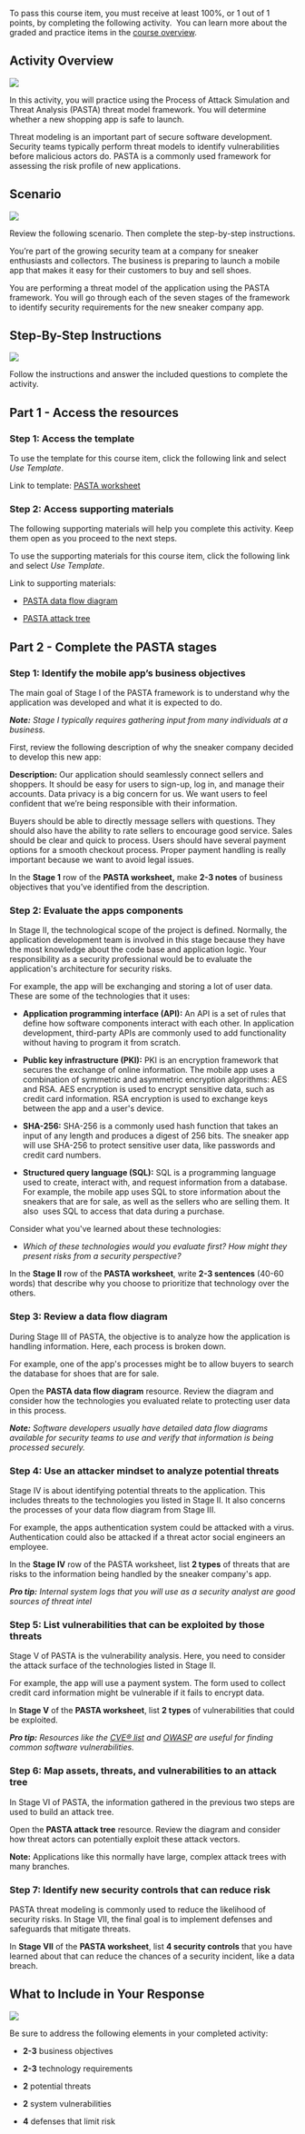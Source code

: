To pass this course item, you must receive at least 100%, or 1 out of 1 points, by completing the following activity.  You can learn more about the graded and practice items in the [course overview](https://www.coursera.org/learn/assets-threats-and-vulnerabilities/supplement/ChT4c/course-5-overview "Link to course 5 overview reading in week 1").
## Activity Overview

![](https://d3c33hcgiwev3.cloudfront.net/imageAssetProxy.v1/iLZ1b-HySWibkcPYGvstEQ_8455fac4745d4d6d8b0144afdc1211f1_OR7CVyyVmtUgcage9q2KlGn32VKgqg56qYV0aoRC3WdAYbg9FlR40jB8rmCfNdGaQHKsGp3QTyoMZzmrTFT9cvnWLTYXulXNwyb0fTB8chWMQGF24Lg31tVR-JzIVA90RKx9-iSCQe-XeHy1u3BE2gk73oAXap1Lfemj3HteYDFVy4YrnfSuYwVSWeWvDw?expiry=1716681600000&hmac=W4am5bE5CtgDoFbDW7n98NnGnYjBWEMUsUY17eaZAoI)

In this activity, you will practice using the Process of Attack Simulation and Threat Analysis (PASTA) threat model framework. You will determine whether a new shopping app is safe to launch.

Threat modeling is an important part of secure software development. Security teams typically perform threat models to identify vulnerabilities before malicious actors do. PASTA is a commonly used framework for assessing the risk profile of new applications.

## Scenario

![](https://d3c33hcgiwev3.cloudfront.net/imageAssetProxy.v1/lghMCJFpSSyOxSTHwRg5pw_d34dceb616cf429dad9c1cf198c3e1f1_SB1PvipapwvJ0VbkfIihqDZTEsJ8-krVq23zOOfM3JU7guHc5mLOuXBeM1xBOBKwamT-KtqAGqYLcYoeu_UL-rJAu5rp8aTmjeMkX4Xy9ysK745g7GNugBTdZ7ufmi_Jw0aYQbVXC06kRpMuti_nOImcgYqUa7HWgVL7wLrnVGVuqMPfKjtD7bSfae0yXQ?expiry=1716681600000&hmac=bym8sShbu8nnptvIOSLNdlpYxS7DumXgLRhyTsvZ2pQ)

Review the following scenario. Then complete the step-by-step instructions.

You’re part of the growing security team at a company for sneaker enthusiasts and collectors. The business is preparing to launch a mobile app that makes it easy for their customers to buy and sell shoes. 

You are performing a threat model of the application using the PASTA framework. You will go through each of the seven stages of the framework to identify security requirements for the new sneaker company app.

## Step-By-Step Instructions

![](https://d3c33hcgiwev3.cloudfront.net/imageAssetProxy.v1/JB_wYgNrQ2eHOoWyK7is7g_502afdd06e83421194ca9b6e0bf38bf1_SB1PvipapwvJ0VbkfIihqDZTEsJ8-krVq23zOOfM3JU7guHc5mLOuXBeM1xBOBKwamT-KtqAGqYLcYoeu_UL-rJAu5rp8aTmjeMkX4Xy9ysK745g7GNugBTdZ7ufmi_Jw0aYQbVXC06kRpMuti_nOImcgYqUa7HWgVL7wLrnVGVuqMPfKjtD7bSfae0yXQ?expiry=1716681600000&hmac=c27Vmnj3HtlSNi1h6h2oEaREd1r7sgZ5E0fosPSRTG8)

Follow the instructions and answer the included questions to complete the activity.

## Part 1 - Access the resources

### Step 1: Access the template

To use the template for this course item, click the following link and select _Use Template_. 

Link to template: [PASTA worksheet](https://docs.google.com/document/d/1u3aU6ZnWfcjzwZt79OdIwJ27dcyCZYDtmEEMivey3Os/template/preview?resourcekey=0-TAMA_2t0BCj5-BL9wG23Ng)

### Step 2: Access supporting materials

The following supporting materials will help you complete this activity. Keep them open as you proceed to the next steps. 

To use the supporting materials for this course item, click the following link and select _Use Template_. 

Link to supporting materials:

- [PASTA data flow diagram](https://docs.google.com/presentation/d/1ol7y79popTFfNHM-90ES-H-i1Lpd0YNvPShxBlXozjg/template/preview?resourcekey=0-DZAkf7Vzh2PXsP-j3oXV-g)
    
- [PASTA attack tree](https://docs.google.com/presentation/d/1FmWLyHgmq9XQoVuMxOym2PHO8IuedCkan4moYnI-EJ0/template/preview?resourcekey=0-zYPY7AhPJdcClXamlAfOag#slide=id.p)

## Part 2 - Complete the PASTA stages

### Step 1: Identify the mobile app’s business objectives

The main goal of Stage I of the PASTA framework is to understand why the application was developed and what it is expected to do.

_**Note:**_ _Stage I typically requires gathering input from many individuals at a business._

First, review the following description of why the sneaker company decided to develop this new app:

**Description:** Our application should seamlessly connect sellers and shoppers. It should be easy for users to sign-up, log in, and manage their accounts. Data privacy is a big concern for us. We want users to feel confident that we’re being responsible with their information.

Buyers should be able to directly message sellers with questions. They should also have the ability to rate sellers to encourage good service. Sales should be clear and quick to process. Users should have several payment options for a smooth checkout process. Proper payment handling is really important because we want to avoid legal issues.

In the **Stage 1** row of the **PASTA worksheet,** make **2-3 notes** of business objectives that you’ve identified from the description.

### Step 2: Evaluate the apps components

In Stage II, the technological scope of the project is defined. Normally, the application development team is involved in this stage because they have the most knowledge about the code base and application logic. Your responsibility as a security professional would be to evaluate the application's architecture for security risks.

For example, the app will be exchanging and storing a lot of user data. These are some of the technologies that it uses:

- **Application programming interface (API):** An API is a set of rules that define how software components interact with each other. In application development, third-party APIs are commonly used to add functionality without having to program it from scratch.
    
- **Public key infrastructure (PKI):** PKI is an encryption framework that secures the exchange of online information. The mobile app uses a combination of symmetric and asymmetric encryption algorithms: AES and RSA. AES encryption is used to encrypt sensitive data, such as credit card information. RSA encryption is used to exchange keys between the app and a user's device.
    
- **SHA-256:** SHA-256 is a commonly used hash function that takes an input of any length and produces a digest of 256 bits. The sneaker app will use SHA-256 to protect sensitive user data, like passwords and credit card numbers.
    
- **Structured query language (SQL):** SQL is a programming language used to create, interact with, and request information from a database. For example, the mobile app uses SQL to store information about the sneakers that are for sale, as well as the sellers who are selling them. It also  uses SQL to access that data during a purchase.
    

Consider what you've learned about these technologies: 

- _Which of these technologies would you evaluate first? How might they present risks from a security perspective?_
    

In the **Stage II** row of the **PASTA worksheet**, write **2-3 sentences** (40-60 words) that describe why you choose to prioritize that technology over the others.

### Step 3: Review a data flow diagram

During Stage III of PASTA, the objective is to analyze how the application is handling information. Here, each process is broken down.

For example, one of the app's processes might be to allow buyers to search the database for shoes that are for sale. 

Open the **PASTA data flow diagram** resource. Review the diagram and consider how the technologies you evaluated relate to protecting user data in this process.

_**Note:**_ _Software developers usually have detailed data flow diagrams available for security teams to use and verify that information is being processed securely._

### Step 4: Use an attacker mindset to analyze potential threats

Stage IV is about identifying potential threats to the application. This includes threats to the technologies you listed in Stage II. It also concerns the processes of your data flow diagram from Stage III.

For example, the apps authentication system could be attacked with a virus. Authentication could also be attacked if a threat actor social engineers an employee.

In the **Stage IV** row of the PASTA worksheet, list **2 types** of threats that are risks to the information being handled by the sneaker company's app. 

_**Pro tip:**_ _Internal system logs that you will use as a security analyst are good sources of threat intel_

### Step 5: List vulnerabilities that can be exploited by those threats

Stage V of PASTA is the vulnerability analysis. Here, you need to consider the attack surface of the technologies listed in Stage II.

For example, the app will use a payment system. The form used to collect credit card information might be vulnerable if it fails to encrypt data.

In **Stage V** of the **PASTA worksheet**, list **2 types** of vulnerabilities that could be exploited.

_**Pro tip:**_ _Resources like the_ [_CVE® list_](https://cve.mitre.org/cve/search_cve_list.html) _and_ [_OWASP_](https://owasp.org/www-community/vulnerabilities/) _are useful for finding common software vulnerabilities._

### Step 6: Map assets, threats, and vulnerabilities to an attack tree

In Stage VI of PASTA, the information gathered in the previous two steps are used to build an attack tree.

Open the **PASTA attack tree** resource. Review the diagram and consider how threat actors can potentially exploit these attack vectors.

**Note:** Applications like this normally have large, complex attack trees with many branches.

### Step 7: Identify new security controls that can reduce risk

PASTA threat modeling is commonly used to reduce the likelihood of security risks. In Stage VII, the final goal is to implement defenses and safeguards that mitigate threats.

In **Stage VII** of the **PASTA worksheet**, list **4 security controls** that you have learned about that can reduce the chances of a security incident, like a data breach.

## What to Include in Your Response

![](https://d3c33hcgiwev3.cloudfront.net/imageAssetProxy.v1/KYJwq2UMSXmacAE7O98-jQ_c608a5a0e22e4f16838a5a1c044e7cf1_plm_lYxT2yhIm-YslimdR6JQrS1zPKnviQczHpw0lG4YyfjH2wi2F9XNw1YNHS-rcrjanh-lvzbhxgTQssjT-KO-EuTODRWaw1iRC3K5xy14okp3grBVoB-7xD87EbAL8z7EmJnByXm_jJJi5_WOAPnwSJw8HALJZdnjGy9AV70BlG2-U6xzNNjI5p7WFA?expiry=1716681600000&hmac=Mm8bMvzn6RoqznYi24nD19Ydzy1iowDXVK12XWeAaCs)

Be sure to address the following elements in your completed activity: 

- **2-3** business objectives
    
- **2-3** technology requirements
    
- **2** potential threats
    
- **2** system vulnerabilities
    
- **4** defenses that limit risk